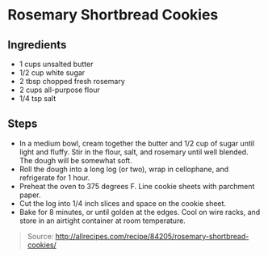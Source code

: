 # Rosemary Shortbread Cookies


## Ingredients

 - 1 cups unsalted butter
 - 1/2 cup white sugar
 - 2 tbsp chopped fresh rosemary
 - 2 cups all-purpose flour
 - 1/4 tsp salt

## Steps

 - In a medium bowl, cream together the butter and 1/2 cup of sugar until light and fluffy. Stir in the flour, salt, and rosemary until well blended. The dough will be somewhat soft.
 - Roll the dough into a long log (or two), wrap in cellophane, and refrigerate for 1 hour.
 - Preheat the oven to 375 degrees F. Line cookie sheets with parchment paper.
 - Cut the log into 1/4 inch slices and space on the cookie sheet.
 - Bake for 8 minutes, or until golden at the edges. Cool on wire racks, and store in an airtight container at room temperature.

> Source: http://allrecipes.com/recipe/84205/rosemary-shortbread-cookies/
